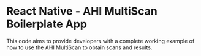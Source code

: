 # React Native - AHI MultiScan Boilerplate App

This code aims to provide developers with a complete working example of how to use the AHI MultiScan to obtain scans and results.
